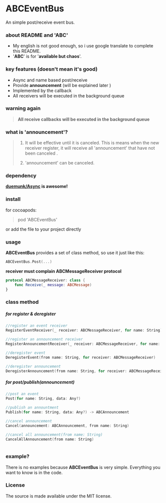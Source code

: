 # ABCEventBus
An simple post/receive event bus.  

### about README and  'ABC'
- My english is not good enough, so i use google translate to complete this README.  
- '**ABC**' is for '**available but chaos**'.  

### key features (doesn't mean it's good)  
- Async and name based post/receive  
- Provide **announcement** (will be explained later )  
- Implemented by the callback  
- All receivers will be executed in the background queue  

### warning again
>**All receive callbacks will be executed in the background queue**

### what is 'announcement'?
>1. It will be effective until it is canceled.
>This is means when the new receiver register, 
>it will receive all 'announcement' that have not been canceled .
>  
>2. 'announcement' can be canceled.

### dependency  
**[duemunk/Async](https://github.com/duemunk/Async) is awesome!**  

### install  
for cocoapods:    
>pod 'ABCEventBus'
  
or add the file to your project directly 

### usage  
**ABCEventBus** provides a set of class method, so use it just like this:
```swift
ABCEventBus.Post(...)
```

**receiver must complain ABCMessageReceiver protocol**  
```swift
protocol ABCMessageReceiver: class {
    func Receive(_ message: ABCMessage)
}
```



### class method

##### for register & deregister  
```swift
//register an event receiver
RegisterEventReceiver(_ receiver: ABCMessageReceiver, for name: String)

//register an announcement receiver
RegisterAnnouncementReceiver(_ receiver: ABCMessageReceiver, for name: String)

//deregister event
DeregisterEvent(from name: String, for receiver: ABCMessageReceiver)

//deregister announcement
DeregisterAnnouncement(from name: String, for receiver: ABCMessageReceiver)

```


##### for post/publish(announcement)  
```swift
//post an event
Post(for name: String, data: Any?)

//publish an annountment
Publish(for name: String, data: Any?) -> ABCAnnouncement

//cancel announcement
Cancel(announcement: ABCAnnouncement, from name: String)

//cancel all announcement(from name: String)
CancelAllAnnouncement(from name: String)
 
```

### example?
There is no examples because **ABCEventBus** is very simple. 
Everything you want to know is in the code.

### License
The source is made available under the MIT license.


